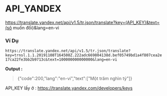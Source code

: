 # API_YANDEX
https://translate.yandex.net/api/v1.5/tr.json/translate?key=(API_KEY)&text=(sô muốn đổi)&lang=en-vi
### Ví Dụ 
`https://translate.yandex.net/api/v1.5/tr.json/translate?key=trnsl.1.1.20191108T164508Z.222adc669804138d.bef05749bd1a4f807cea2e17ca22fe3bb2b9713c&text=100000000000000&lang=en-vi`

**Output :**
>{"code":200,"lang":"en-vi","text":["Một trăm nghìn tỷ"]}

API_KEY lấy ở : https://translate.yandex.com/developers/keys
